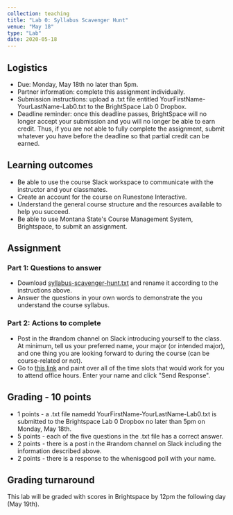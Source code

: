 ```yaml
---
collection: teaching
title: "Lab 0: Syllabus Scavenger Hunt"
venue: "May 18"
type: "Lab"
date: 2020-05-18
---
```


## Logistics
* Due: Monday, May 18th no later than 5pm.
* Partner information: complete this assignment individually.
* Submission instructions: upload a .txt file
entitled YourFirstName-YourLastName-Lab0.txt to the BrightSpace Lab 0 Dropbox.
* Deadline reminder: once this deadline passes, BrightSpace will no longer accept your
submission and you will no longer be able to earn credit. Thus, if you are not able to fully
complete the assignment, submit whatever you have before the deadline so that partial credit can be earned.

## Learning outcomes
* Be able to use the course Slack workspace to communicate with the instructor
	and your classmates.
* Create an account for the course on Runestone Interactive.
* Understand the general course structure and the resources available to help
	you succeed.
* Be able to use Montana State's Course Management System, Brightspace, to submit an assignment.

## Assignment
### Part 1: Questions to answer
* Download [syllabus-scavenger-hunt.txt](https://lgw2.github.io/teaching/csci127-summer-2020/labs/syllabus-scavenger-hunt.txt)
and rename it according to the instructions above.
* Answer the questions in your own words to demonstrate the you understand the course syllabus.

### Part 2: Actions to complete
* Post in the #random channel on Slack introducing yourself to the class. At
minimum, tell us your preferred name, your major (or intended major), and one
thing you are looking forward to during the course (can be course-related or
not).
* Go to [this link](http://whenisgood.net/88bqfsh) and paint over all of the time slots
that would work for you to attend office hours. Enter your name and click "Send
Response".

## Grading - 10 points
* 1 points - a .txt file namedd YourFirstName-YourLastName-Lab0.txt is submitted to the
Brightspace Lab 0 Dropbox no later than 5pm on Monday, May 18th.
* 5 points - each of the five questions in the .txt file has a correct answer.
* 2 points - there is a post in the #random channel on Slack including the
	information described above.
* 2 points - there is a response to the whenisgood poll with your name.

## Grading turnaround
This lab will be graded with scores in Brightspace by 12pm the following day
(May 19th).
